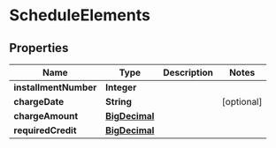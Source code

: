 
# ScheduleElements

## Properties
Name | Type | Description | Notes
------------ | ------------- | ------------- | -------------
**installmentNumber** | **Integer** |  | 
**chargeDate** | **String** |  |  [optional]
**chargeAmount** | [**BigDecimal**](BigDecimal.md) |  | 
**requiredCredit** | [**BigDecimal**](BigDecimal.md) |  | 



